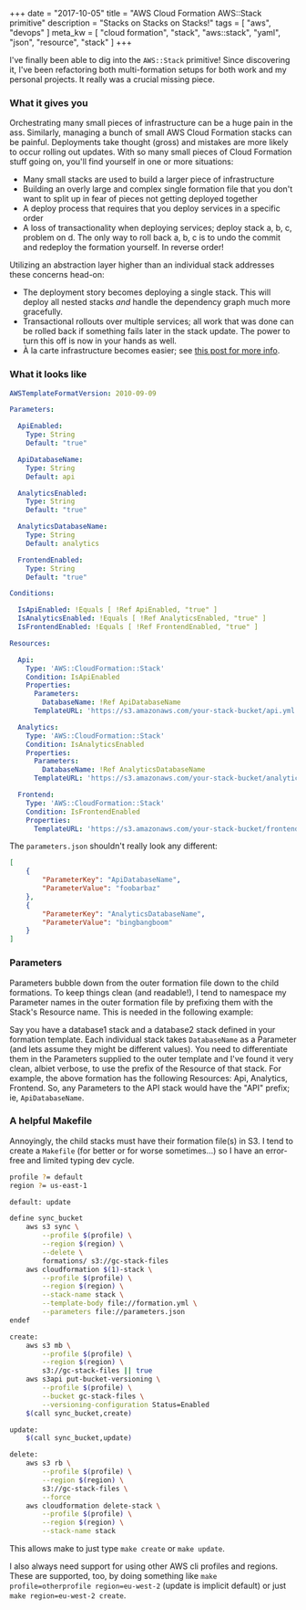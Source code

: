 +++
date = "2017-10-05"
title = "AWS Cloud Formation AWS::Stack primitive"
description = "Stacks on Stacks on Stacks!"
tags = [
  "aws",
  "devops"
]
meta_kw = [
  "cloud formation",
  "stack",
  "aws::stack",
  "yaml",
  "json",
  "resource",
  "stack"
]
+++

I've finally been able to dig into the `AWS::Stack` primitive! Since discovering it, I've been
refactoring both multi-formation setups for both work and my personal projects. It really was a
crucial missing piece.

### What it gives you

Orchestrating many small pieces of infrastructure can be a huge pain in the ass. Similarly, 
managing a bunch of small AWS Cloud Formation stacks can be painful. Deployments take thought
(gross) and mistakes are more likely to occur rolling out updates. With so many small pieces of
Cloud Formation stuff going on, you'll find yourself in one or more situations:

* Many small stacks are used to build a larger piece of infrastructure
* Building an overly large and complex single formation file that you don't want to split up in
  fear of pieces not getting deployed together
* A deploy process that requires that you deploy services in a specific order
* A loss of transactionality when deploying services; deploy stack a, b, c, problem on d. The only
  way to roll back a, b, c is to undo the commit and redeploy the formation yourself. In reverse
  order!

Utilizing an abstraction layer higher than an individual stack addresses these concerns head-on:

* The deployment story becomes deploying a single stack. This will deploy all nested stacks _and_
  handle the dependency graph much more gracefully.
* Transactional rollouts over multiple services; all work that was done can be rolled back
  if something fails later in the stack update. The power to turn this off is now in your hands as
  well.
* À la carte infrastructure becomes easier;
  see [this post for more info](/post/conditional_infrastructure_with_cloudformation/).

### What it looks like

```yaml
AWSTemplateFormatVersion: 2010-09-09

Parameters:

  ApiEnabled:
    Type: String
    Default: "true"

  ApiDatabaseName:
    Type: String
    Default: api

  AnalyticsEnabled:
    Type: String
    Default: "true"

  AnalyticsDatabaseName:
    Type: String
    Default: analytics 

  FrontendEnabled:
    Type: String
    Default: "true"

Conditions:

  IsApiEnabled: !Equals [ !Ref ApiEnabled, "true" ]
  IsAnalyticsEnabled: !Equals [ !Ref AnalyticsEnabled, "true" ]
  IsFrontendEnabled: !Equals [ !Ref FrontendEnabled, "true" ]

Resources:

  Api:
    Type: 'AWS::CloudFormation::Stack'
    Condition: IsApiEnabled
    Properties:
      Parameters:
        DatabaseName: !Ref ApiDatabaseName
      TemplateURL: 'https://s3.amazonaws.com/your-stack-bucket/api.yml'

  Analytics:
    Type: 'AWS::CloudFormation::Stack'
    Condition: IsAnalyticsEnabled
    Properties:
      Parameters:
        DatabaseName: !Ref AnalyticsDatabaseName
      TemplateURL: 'https://s3.amazonaws.com/your-stack-bucket/analytics.yml'

  Frontend:
    Type: 'AWS::CloudFormation::Stack'
    Condition: IsFrontendEnabled
    Properties:
      TemplateURL: 'https://s3.amazonaws.com/your-stack-bucket/frontend.yml'
```

The `parameters.json` shouldn't really look any different:

```json
[
    {
        "ParameterKey": "ApiDatabaseName",
        "ParameterValue": "foobarbaz"
    },
    {
        "ParameterKey": "AnalyticsDatabaseName",
        "ParameterValue": "bingbangboom"
    }
]
```

### Parameters

Parameters bubble down from the outer formation file down to the child formations. To keep things
clean (and readable!), I tend to namespace my Parameter
names in the outer formation file by prefixing them with the Stack's Resource name. This is needed
in the following example:

Say you have a database1 stack and a database2 stack defined in your formation template. Each
individual stack takes `DatabaseName` as a Parameter (and lets assume they might be different
values). You need to differentiate them in the Parameters supplied to the outer template and I've
found it very clean, albiet verbose, to use the prefix of the Resource of that stack. For example,
the above formation has the following Resources: Api, Analytics, Frontend. So, any Parameters to
the API stack would have the "API" prefix; ie, `ApiDatabaseName`.

### A helpful Makefile

Annoyingly, the child stacks must have their formation file(s) in S3. I tend to create a `Makefile`
(for better or for worse sometimes...) so I have an error-free and limited typing dev cycle.

```bash
profile ?= default
region ?= us-east-1

default: update

define sync_bucket
    aws s3 sync \
        --profile $(profile) \
        --region $(region) \
        --delete \
        formations/ s3://gc-stack-files
    aws cloudformation $(1)-stack \
        --profile $(profile) \
        --region $(region) \
        --stack-name stack \
        --template-body file://formation.yml \
        --parameters file://parameters.json
endef

create:
    aws s3 mb \
        --profile $(profile) \
        --region $(region) \
        s3://gc-stack-files || true
    aws s3api put-bucket-versioning \
        --profile $(profile) \
        --bucket gc-stack-files \
        --versioning-configuration Status=Enabled
    $(call sync_bucket,create)

update:
    $(call sync_bucket,update)

delete:
    aws s3 rb \
        --profile $(profile) \
        --region $(region) \
        s3://gc-stack-files \
        --force
    aws cloudformation delete-stack \
        --profile $(profile) \
        --region $(region) \
        --stack-name stack
```

This allows make to just type `make create` or `make update`.

I also always need support for using other AWS cli profiles and regions. These are supported, too,
by doing something like `make profile=otherprofile region=eu-west-2` (update is implicit default)
or just `make region=eu-west-2 create`.
